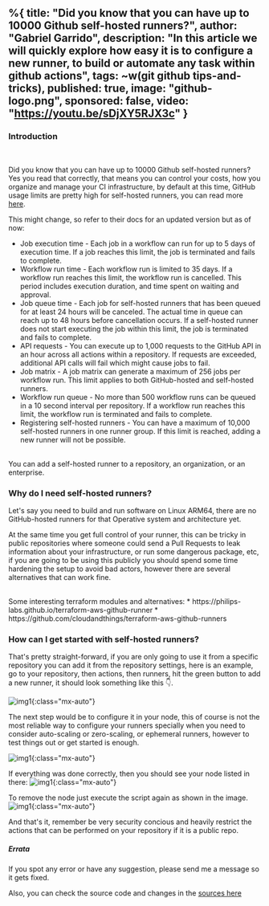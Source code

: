 %{
  title: "Did you know that you can have up to 10000 Github self-hosted runners?",
  author: "Gabriel Garrido",
  description: "In this article we will quickly explore how easy it is to configure a new runner, to build or automate
  any task within github actions",
  tags: ~w(git github tips-and-tricks),
  published: true,
  image: "github-logo.png",
  sponsored: false,
  video: "https://youtu.be/sDjXY5RJX3c"
}
---

### **Introduction**
<br />

Did you know that you can have up to 10000 Github self-hosted runners?
Yes you read that correctly, that means you can control your costs, how you organize and manage your CI infrastructure,
by default at this time, GitHub usage limits are pretty high for self-hosted runners, you can read more [here](https://docs.github.com/en/actions/hosting-your-own-runners/managing-self-hosted-runners/about-self-hosted-runners#usage-limits).
<br />

This might change, so refer to their docs for an updated version but as of now:
* Job execution time - Each job in a workflow can run for up to 5 days of execution time. If a job reaches this limit, the job is terminated and fails to complete.
* Workflow run time - Each workflow run is limited to 35 days. If a workflow run reaches this limit, the workflow run is cancelled. This period includes execution duration, and time spent on waiting and approval.
* Job queue time - Each job for self-hosted runners that has been queued for at least 24 hours will be canceled. The actual time in queue can reach up to 48 hours before cancellation occurs. If a self-hosted runner does not start executing the job within this limit, the job is terminated and fails to complete.
* API requests - You can execute up to 1,000 requests to the GitHub API in an hour across all actions within a repository. If requests are exceeded, additional API calls will fail which might cause jobs to fail.
* Job matrix - A job matrix can generate a maximum of 256 jobs per workflow run. This limit applies to both GitHub-hosted and self-hosted runners.
* Workflow run queue - No more than 500 workflow runs can be queued in a 10 second interval per repository. If a workflow run reaches this limit, the workflow run is terminated and fails to complete.
* Registering self-hosted runners - You can have a maximum of 10,000 self-hosted runners in one runner group. If this limit is reached, adding a new runner will not be possible.

<br />
You can add a self-hosted runner to a repository, an organization, or an enterprise. 
<br />

### **Why do I need self-hosted runners?**

Let's say you need to build and run software on Linux ARM64, there are no GitHub-hosted runners for that Operative
system and architecture yet.
<br />

At the same time you get full control of your runner, this can be tricky in public repositories where someone could send
a Pull Requests to leak information about your infrastructure, or run some dangerous package, etc, if you are going to
be using this publicly you should spend some time hardening the setup to avoid bad actors, however there are several
alternatives that can work fine.

<br />
Some interesting terraform modules and alternatives:
* https://philips-labs.github.io/terraform-aws-github-runner
* https://github.com/cloudandthings/terraform-aws-github-runners

### **How can I get started with self-hosted runners?**

That's pretty straight-forward, if you are only going to use it from a specific repository you can add it from the
repository settings, here is an example, go to your repository, then actions, then runners, hit the green button to add
a new runner, it should look something like this 👇.

![img1](/images/github-selfhosted-1.png){:class="mx-auto"}

The next step would be to configure it in your node, this of course is not the most reliable way to configure your
runners specially when you need to consider auto-scaling or zero-scaling, or ephemeral runners, however to test things
out or get started is enough.

![img1](/images/github-selfhosted-console-1.png){:class="mx-auto"}

If everything was done correctly, then you should see your node listed in there:
![img1](/images/github-selfhosted-2.png){:class="mx-auto"}

To remove the node just execute the script again as shown in the image.
![img1](/images/github-selfhosted-3.png){:class="mx-auto"}

And that's it, remember be very security concious and heavily restrict the actions that can be performed on your
repository if it is a public repo.

##### **Errata**
If you spot any error or have any suggestion, please send me a message so it gets fixed.

Also, you can check the source code and changes in the [sources here](https://github.com/kainlite/tr)

<br />
